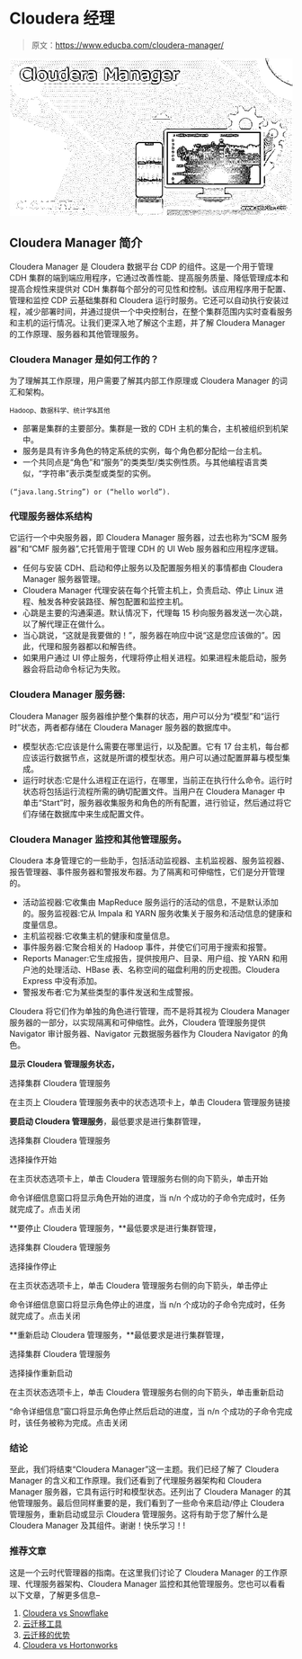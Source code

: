 # Cloudera 经理

> 原文：<https://www.educba.com/cloudera-manager/>

![Cloudera Manager](img/d007de0e0adcde69f93ea430976910f0.png)



## Cloudera Manager 简介

Cloudera Manager 是 Cloudera 数据平台 CDP 的组件。这是一个用于管理 CDH 集群的端到端应用程序，它通过改善性能、提高服务质量、降低管理成本和提高合规性来提供对 CDH 集群每个部分的可见性和控制。该应用程序用于配置、管理和监控 CDP 云基础集群和 Cloudera 运行时服务。它还可以自动执行安装过程，减少部署时间，并通过提供一个中央控制台，在整个集群范围内实时查看服务和主机的运行情况。让我们更深入地了解这个主题，并了解 Cloudera Manager 的工作原理、服务器和其他管理服务。

### Cloudera Manager 是如何工作的？

为了理解其工作原理，用户需要了解其内部工作原理或 Cloudera Manager 的词汇和架构。

<small>Hadoop、数据科学、统计学&其他</small>

*   部署是集群的主要部分。集群是一致的 CDH 主机的集合，主机被组织到机架中。
*   服务是具有许多角色的特定系统的实例，每个角色都分配给一台主机。
*   一个共同点是“角色”和“服务”的类类型/类实例性质。与其他编程语言类似，“字符串”表示类型或类型的实例。

`(“java.lang.String”) or (“hello world”).`

### 代理服务器体系结构

它运行一个中央服务器，即 Cloudera Manager 服务器，过去也称为“SCM 服务器”和“CMF 服务器”,它托管用于管理 CDH 的 UI Web 服务器和应用程序逻辑。

*   任何与安装 CDH、启动和停止服务以及配置服务相关的事情都由 Cloudera Manager 服务器管理。
*   Cloudera Manager 代理安装在每个托管主机上，负责启动、停止 Linux 进程、触发各种安装路径、解包配置和监控主机。
*   心跳是主要的沟通渠道。默认情况下，代理每 15 秒向服务器发送一次心跳，以了解代理正在做什么。
*   当心跳说，“这就是我要做的！”，服务器在响应中说“这是您应该做的”。因此，代理和服务器都以和解告终。
*   如果用户通过 UI 停止服务，代理将停止相关进程。如果进程未能启动，服务器会将启动命令标记为失败。

### Cloudera Manager 服务器:

Cloudera Manager 服务器维护整个集群的状态，用户可以分为“模型”和“运行时”状态，两者都存储在 Cloudera Manager 服务器的数据库中。

*   模型状态:它应该是什么需要在哪里运行，以及配置。它有 17 台主机，每台都应该运行数据节点，这就是所谓的模型状态。用户可以通过配置屏幕与模型集成。
*   运行时状态:它是什么进程正在运行，在哪里，当前正在执行什么命令。运行时状态将包括运行流程所需的确切配置文件。当用户在 Cloudera Manager 中单击“Start”时，服务器收集服务和角色的所有配置，进行验证，然后通过将它们存储在数据库中来生成配置文件。

### Cloudera Manager 监控和其他管理服务。

Cloudera 本身管理它的一些助手，包括活动监视器、主机监视器、服务监视器、报告管理器、事件服务器和警报发布器。为了隔离和可伸缩性，它们是分开管理的。

*   活动监视器:它收集由 MapReduce 服务运行的活动的信息，不是默认添加的。服务监视器:它从 Impala 和 YARN 服务收集关于服务和活动信息的健康和度量信息。
*   主机监视器:它收集主机的健康和度量信息。
*   事件服务器:它聚合相关的 Hadoop 事件，并使它们可用于搜索和报警。
*   Reports Manager:它生成报告，提供按用户、目录、用户组、按 YARN 和用户池的处理活动、HBase 表、名称空间的磁盘利用的历史视图。Cloudera Express 中没有添加。
*   警报发布者:它为某些类型的事件发送和生成警报。

Cloudera 将它们作为单独的角色进行管理，而不是将其视为 Cloudera Manager 服务器的一部分，以实现隔离和可伸缩性。此外，Cloudera 管理服务提供 Navigator 审计服务器、Navigator 元数据服务器作为 Cloudera Navigator 的角色。

**显示 Cloudera 管理服务状态，**

选择集群 Cloudera 管理服务

在主页上 Cloudera 管理服务表中的状态选项卡上，单击 Cloudera 管理服务链接

**要启动 Cloudera 管理服务**，最低要求是进行集群管理，

选择集群 Cloudera 管理服务

选择操作开始

在主页状态选项卡上，单击 Cloudera 管理服务右侧的向下箭头，单击开始

命令详细信息窗口将显示角色开始的进度，当 n/n 个成功的子命令完成时，任务就完成了。点击关闭

**要停止 Cloudera 管理服务，**最低要求是进行集群管理，

选择集群 Cloudera 管理服务

选择操作停止

在主页状态选项卡上，单击 Cloudera 管理服务右侧的向下箭头，单击停止

命令详细信息窗口将显示角色停止的进度，当 n/n 个成功的子命令完成时，任务就完成了。点击关闭

**重新启动 Cloudera 管理服务，**最低要求是进行集群管理，

选择集群 Cloudera 管理服务

选择操作重新启动

在主页状态选项卡上，单击 Cloudera 管理服务右侧的向下箭头，单击重新启动

“命令详细信息”窗口将显示角色停止然后启动的进度，当 n/n 个成功的子命令完成时，该任务被称为完成。点击关闭

### 结论

至此，我们将结束“Cloudera Manager”这一主题。我们已经了解了 Cloudera Manager 的含义和工作原理。我们还看到了代理服务器架构和 Cloudera Manager 服务器，它具有运行时和模型状态。还列出了 Cloudera Manager 的其他管理服务。最后但同样重要的是，我们看到了一些命令来启动/停止 Cloudera 管理服务，重新启动或显示 Cloudera 管理服务。这将有助于您了解什么是 Cloudera Manager 及其组件。谢谢！快乐学习！!

### 推荐文章

这是一个云时代管理器的指南。在这里我们讨论了 Cloudera Manager 的工作原理、代理服务器架构、Cloudera Manager 监控和其他管理服务。您也可以看看以下文章，了解更多信息–

1.  [Cloudera vs Snowflake](https://www.educba.com/cloudera-vs-snowflake/)
2.  [云迁移工具](https://www.educba.com/cloud-migration-tools/)
3.  [云迁移的优势](https://www.educba.com/cloud-migration-benefits/)
4.  [Cloudera vs Hortonworks](https://www.educba.com/cloudera-vs-hortonworks/)





